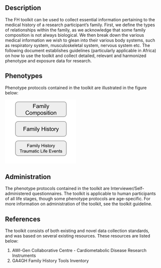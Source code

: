 ## Description

The FH toolkit can be used to collect essential information pertaining to the medical history of a research participant’s family. First, we define the types of relationships within the family, as we acknowledge that some family composition is not always biological. We then break down the various medical information we wish to glean into their various body systems, such as respiratory system, musculoskeletal system, nervous system etc. The following document establishes guidelines (particularly applicable in Africa) on how to use the toolkit and collect detailed, relevant and harmonized phenotype and exposure data for research. 

## Phenotypes

Phenotype protocols contained in the toolkit are illustrated in the figure below:

![phen](family_history.png)

## Administration

The phenotype protocols contained in the toolkit are Interviewer/Self-administered questionnaires. The toolkit is applicable to human participants of all life stages, though some phenotype protocols are age-specific. For more information on administration of the toolkit, see the toolkit guideline.

## References

The toolkit consists of both existing and novel data collection standards, and was based on several existing resources. These resources are listed below:

1. AWI-Gen Collaborative Centre - Cardiometabolic Disease Research Instruments
2. GA4GH Family History Tools Inventory


